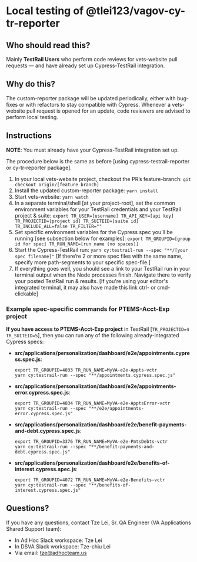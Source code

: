 # Local testing of @tlei123/vagov-cy-tr-reporter

## Who should read this?

Mainly **TestRail Users** who perform code reviews for vets-website pull requests &mdash; and have already set up Cypress-TestRail integration.

## Why do this?

The custom-reporter package will be updated periodically, either with bug-fixes or with refactors to stay compatible with Cypress. Whenever a vets-website pull request is opened for an update, code reviewers are advised to perform local testing.

## Instructions

**NOTE**: You must already have your Cypress-TestRail integration set up.

The procedure below is the same as before [using cypress-testrail-reporter or cy-tr-reporter package].

1. In your local vets-website project, checkout the PR&rsquo;s feature-branch: `git checkout origin/[feature branch]`
2. Install the updated custom-reporter package: `yarn install`
3. Start vets-website: `yarn watch`
4. In a separate terminal/shell [at your project-root], set the common environment variables for your TestRail credentials and your TestRail project & suite: `export TR_USER=[username] TR_API_KEY=[api key] TR_PROJECTID=[project id] TR_SUITEID=[suite id] TR_INCLUDE_ALL=false TR_FILTER=""`
5. Set specific environment variables for the Cypress spec you&rsquo;ll be running [see subsection below for examples]: `export TR_GROUPID=[group id for spec] TR_RUN_NAME=[run name (no spaces)]`
6. Start the Cypress-TestRail run: `yarn cy:testrail-run --spec "**/[your spec filename]"` [If there&rsquo;re 2 or more spec files with the same name, specify more path-segments to your specific spec-file.]
7. If everything goes well, you should see a link to your TestRail run in your terminal output when the Node processes finish. Navigate there to verify your posted TestRail run & results. [If you're using your editor's integrated terminal, it may also have made this link ctrl- or cmd-clickable]

### Example spec-specific commands for PTEMS-Acct-Exp project

**If you have access to PTEMS-Acct-Exp project** in TestRail [`TR_PROJECTID=4 TR_SUITEID=5`], then you can run any of the following already-integrated Cypress specs:

- **src/applications/personalization/dashboard/e2e/appointments.cypress.spec.js**:

  ```shell
  export TR_GROUPID=4033 TR_RUN_NAME=MyVA-e2e-Appts-vctr
  yarn cy:testrail-run --spec "**/appointments.cypress.spec.js"
  ```

- **src/applications/personalization/dashboard/e2e/appointments-error.cypress.spec.js**:

  ```shell
  export TR_GROUPID=4034 TR_RUN_NAME=MyVA-e2e-ApptsError-vctr
  yarn cy:testrail-run --spec "**/e2e/appointments-error.cypress.spec.js"
  ```

- **src/applications/personalization/dashboard/e2e/benefit-payments-and-debt.cypress.spec.js**:

  ```shell
  export TR_GROUPID=3376 TR_RUN_NAME=MyVA-e2e-PmtsDebts-vctr
  yarn cy:testrail-run --spec "**/benefit-payments-and-debt.cypress.spec.js"
  ```

- **src/applications/personalization/dashboard/e2e/benefits-of-interest.cypress.spec.js**:

  ```shell
  export TR_GROUPID=4072 TR_RUN_NAME=MyVA-e2e-Benefits-vctr
  yarn cy:testrail-run --spec "**/benefits-of-interest.cypress.spec.js"
  ```

## Questions?

If you have any questions, contact Tze Lei, Sr. QA Engineer (VA Applications Shared Support team):

- In Ad Hoc Slack workspace: Tze Lei
- In DSVA Slack workspace: Tze-chiu Lei
- Via email: tze@adhocteam.us
